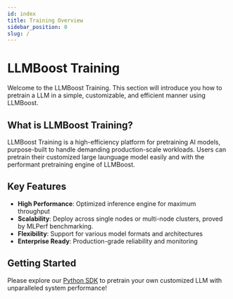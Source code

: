 ```yaml
---
id: index
title: Training Overview
sidebar_position: 0
slug: /
---
```


# LLMBoost Training

Welcome to the LLMBoost Training. This section will introduce you how to pretrain a LLM in a simple, customizable, and efficient manner using LLMBoost.

## What is LLMBoost Training?

LLMBoost Training is a high-efficiency platform for pretraining AI models, purpose-built to handle demanding production-scale workloads. Users can pretrain their customized large launguage model
easily and with the performant pretraining engine of LLMBoost.

## Key Features

- **High Performance**: Optimized inference engine for maximum throughput
- **Scalability**: Deploy across single nodes or multi-node clusters, proved by MLPerf benchmarking.
- **Flexibility**: Support for various model formats and architectures
- **Enterprise Ready**: Production-grade reliability and monitoring

## Getting Started

Please explore our [Python SDK](./llmboost_sdk.mdx) to pretrain your own customized LLM with unparalleled system performance!